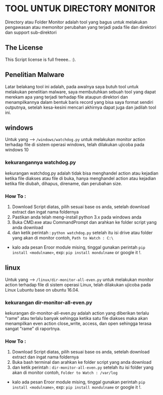# TOOL UNTUK DIRECTORY MONITOR 
Directory atau Folder Monitor adalah tool yang bagus untuk melakukan pengawasan atau memonitor perubahan yang terjadi pada file dan direktori dan support sub-direktori

## The License
This Script license is full freeee.. :).

## Penelitian Malware 
Latar belakang tool ini adalah, pada awalnya saya butuh tool untuk melakukan penelitian malware, saya membutuhkan sebuah tool yang dapat 
merekam apa yang terjadi terhadap file ataupun direktori dan menampilkannya dalam bentuk baris record yang bisa saya format sendiri outputnya,
setelah kesa-kesini mencari akhirnya dapat juga dan jadilah tool ini.

## windows 
Untuk yang --> `/windows/watchdog.py` untuk melakukan monitor action terhadap file di sistem operasi windows,
telah dilakukan ujicoba pada windows 10
### kekurangannya watchdog.py
kekurangan watchdog.py adalah tidak bisa menghandel action atau kejadian ketika file diakses atau file di buka,
hanya menghandel action atau kejadian ketika file diubah, dihapus, direname, dan perubahan size. 
### How To : 
1. Download Script diatas, pilih sesuai base os anda, setelah download extract dan ingat nama foldernya
2. Pastikan anda telah meng-install python 3.x pada windows anda 
3. Buka CMD.exe atau CommandPrompt dan arahkan ke folder script yang anda download
4. dan ketik perintah : `python watchdog.py` setelah itu isi drive atau folder yang akan di monitor contoh, `Path to Watch : C:\`
* kalo ada pesan Eroor module mising, tinggal gunakan perintah `pip install <modulname>`, exp: `pip install mondulname` or google it !.

## linux
Untuk yang --> `/linux/dir-monitor-all-even.py` untuk melakukan monitor action terhadap file di sistem operasi Linux,
telah dilakukan ujicoba pada Linux Lubuntu base on ubuntu 16.04.
### kekurangan dir-monitor-all-even.py
kekurangan dir-monitor-all-even.py adalah action yang diberikan terlalu "rame" atau terlalu banyak sehingga ketika satu file 
diakses maka akan menampilkan even action close_write, access, dan open sehingga terasa sangat "rame" di raportnya.
### How To : 
1. Download Script diatas, pilih sesuai base os anda, setelah download extract dan ingat nama foldernya
2. Buka bash terminal dan arahkan ke folder script yang anda download
3. dan ketik perintah : `dir-monitor-all-even.py` setelah itu isi folder yang akan di monitor contoh, `Folder to Watch : /var/log`
* kalo ada pesan Eroor module mising, tinggal gunakan perintah `pip install <modulname>`, exp: `pip install mondulname` or google it !.